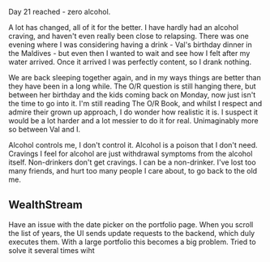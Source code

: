 Day 21 reached - zero alcohol.

A lot has changed, all of it for the better. I have hardly had an alcohol craving, and haven't even really been close to relapsing. There was one evening where I was considering having a drink - Val's birthday dinner in the Maldives - but even then I wanted to wait and see how I felt after my water arrived. Once it arrived I was perfectly content, so I drank nothing.

We are back sleeping together again, and in my ways things are better than they have been in a long while. The O/R question is still hanging there, but between her birthday and the kids coming back on Monday, now just isn't the time to go into it. I'm still reading The O/R Book, and whilst I respect and admire their grown up approach, I do wonder how realistic it is. I suspect it would be a lot harder and a lot messier to do it for real. Unimaginably more so between Val and I.

Alcohol controls me, I don't control it. Alcohol is a poison that I don't need. Cravings I feel for alcohol are just withdrawal symptoms from the alcohol itself. Non-drinkers don't get cravings. I can be a non-drinker. I've lost too many friends, and hurt too many people I care about, to go back to the old me. 

## WealthStream
Have an issue with the date picker on the portfolio page. When you scroll the list of years, the UI sends update requests to the backend, which duly executes them. With a large portfolio this becomes a big problem. Tried to solve it several times wiht 